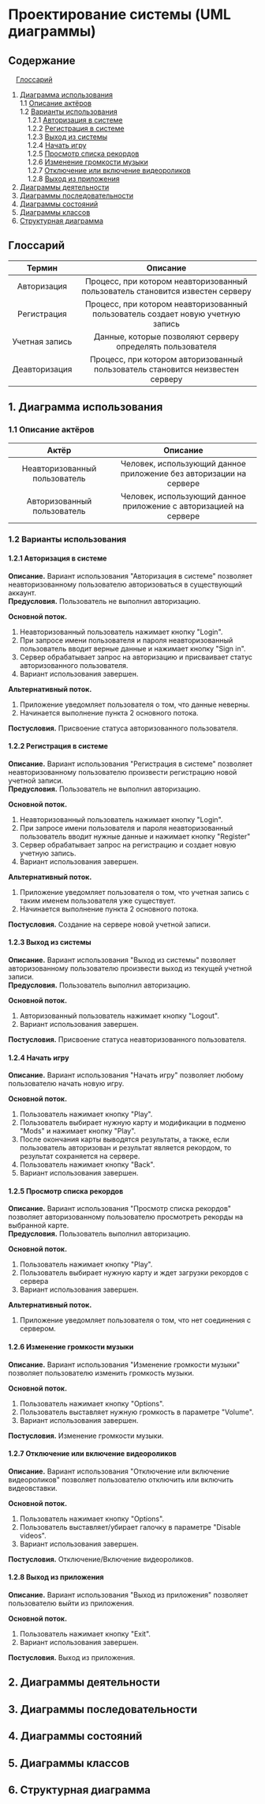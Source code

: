 # Проектирование системы (UML диаграммы)
## Содержание
&nbsp;&nbsp;&nbsp;&nbsp;[Глоссарий](#P0)  
1. [Диаграмма использования](#P1) <br>
1.1 [Описание актёров](#P1.1) <br>
1.2 [Варианты использования](#P1.2) <br>
&nbsp;&nbsp;&nbsp;&nbsp;1.2.1 [Авторизация в системе](#P1.2.1) <br>
&nbsp;&nbsp;&nbsp;&nbsp;1.2.2 [Регистрация в системе](#P1.2.2) <br>
&nbsp;&nbsp;&nbsp;&nbsp;1.2.3 [Выход из системы](#P1.2.3) <br>
&nbsp;&nbsp;&nbsp;&nbsp;1.2.4 [Начать игру](#P1.2.4) <br>
&nbsp;&nbsp;&nbsp;&nbsp;1.2.5 [Просмотр списка рекордов](#P1.2.5) <br>
&nbsp;&nbsp;&nbsp;&nbsp;1.2.6 [Изменение громкости музыки](#P1.2.6) <br>
&nbsp;&nbsp;&nbsp;&nbsp;1.2.7 [Отключение или включение видеороликов](#P1.2.7) <br>
&nbsp;&nbsp;&nbsp;&nbsp;1.2.8 [Выход из приложения](#P1.2.8)
2. [Диаграммы деятельности](#P2)
3. [Диаграммы последовательности](#P3)
4. [Диаграммы состояний](#P4)
5. [Диаграммы классов](#P5)
6. [Структурная диаграмма](#P6)
## <a name="P0">Глоссарий</a>
| Термин | Описание |
| :-------: | :-------: |
| Авторизация | Процесс, при котором неавторизованный пользователь становится известен серверу |
| Регистрация | Процесс, при котором неавторизованный пользователь создает новую учетную запись |
| Учетная запись | Данные, которые позволяют серверу определять пользователя |
| Деавторизация | Процесс, при котором авторизованный пользователь становится неизвестен серверу |
## <a name="P1">1. Диаграмма использования</a>
### <a name="P1.1">1.1 Описание актёров</a>
| Актёр | Описание |
| :-------: | :-------: |
| Неавторизованный пользователь | Человек, использующий данное приложение без авторизации на сервере |
| Авторизованный пользователь | Человек, использующий данное приложение с авторизацией на сервере |
### <a name="P1.2">1.2 Варианты использования</a>
#### <a name="P1.2.1">1.2.1 Авторизация в системе</a>
**Описание.** Вариант использования "Авторизация в системе" позволяет неавторизованному пользователю авторизоваться в существующий аккаунт. <br>
**Предусловия.** Пользователь не выполнил авторизацию. <br>

**Основной поток.**
1. Неавторизованный пользователь нажимает кнопку "Login". <br>
2. При запросе имени пользователя и пароля неавторизованный пользователь вводит верные данные и нажимает кнопку "Sign in". <br>
3. Сервер обрабатывает запрос на авторизацию и присваивает статус авторизованного пользователя. <br>
4. Вариант использования завершен. <br>

**Альтернативный поток.**
1. Приложение уведомляет пользователя о том, что данные неверны. <br>
2. Начинается выполнение пункта 2 основного потока. <br>

**Постусловия.** Присвоение статуса авторизованного пользователя.
#### <a name="P1.2.2">1.2.2 Регистрация в системе</a>
**Описание.** Вариант использования "Регистрация в системе" позволяет неавторизованному пользователю произвести регистрацию новой учетной записи. <br>
**Предусловия.** Пользователь не выполнил авторизацию. <br>

**Основной поток.**
1. Неавторизованный пользователь нажимает кнопку "Login". <br>
2. При запросе имени пользователя и пароля неавторизованный пользователь вводит нужные данные и нажимает кнопку "Register" <br>
3. Сервер обрабатывает запрос на регистрацию и создает новую учетную запись. <br>
4. Вариант использования завершен. <br>


**Альтернативный поток.**
1. Приложение уведомляет пользователя о том, что учетная запись с таким именем пользователя уже существует. <br>
2. Начинается выполнение пункта 2 основного потока. <br>

**Постусловия.** Создание на сервере новой учетной записи.
#### <a name="P1.2.3">1.2.3 Выход из системы</a>
**Описание.** Вариант использования "Выход из системы" позволяет авторизованному пользователю произвести выход из текущей учетной записи. <br>
**Предусловия.** Пользователь выполнил авторизацию. <br>

**Основной поток.**
1. Авторизованный пользователь нажимает кнопку "Logout". <br>
2. Вариант использования завершен. <br>

**Постусловия.** Присвоение статуса неавторизованного пользователя.
#### <a name="P1.2.4">1.2.4 Начать игру</a>
**Описание.** Вариант использования "Начать игру" позволяет любому пользователю начать новую игру. <br>

**Основной поток.**
1. Пользователь нажимает кнопку "Play". <br>
2. Пользователь выбирает нужную карту и модификации в подменю "Mods" и нажимает кнопку "Play". <br>
3. После окончания карты выводятся результаты, а также, если пользователь авторизован и результат является рекордом, то результат сохраняется на сервере. <br>
4. Пользователь нажимает кнопку "Back". <br>
5. Вариант использования завершен. <br>
#### <a name="P1.2.5">1.2.5 Просмотр списка рекордов</a>
**Описание.** Вариант использования "Просмотр списка рекордов" позволяет авторизованному пользователю просмотреть рекорды на выбранной карте. <br>
**Предусловия.** Пользователь выполнил авторизацию. <br>

**Основной поток.**
1. Пользователь нажимает кнопку "Play". <br>
2. Пользователь выбирает нужную карту и ждет загрузки рекордов с сервера <br>
3. Вариант использования завершен. <br>

**Альтернативный поток.**
1. Приложение уведомляет пользователя о том, что нет соединения с сервером. <br>

#### <a name="P1.2.6">1.2.6 Изменение громкости музыки</a>
**Описание.** Вариант использования "Изменение громкости музыки" позволяет пользователю изменить громкость музыки. <br>

**Основной поток.**
1. Пользователь нажимает кнопку "Options". <br>
2. Пользователь выставляет нужную громкость в параметре "Volume". <br>
3. Вариант использования завершен. <br>

**Постусловия.** Изменение громкости музыки.
#### <a name="P1.2.7">1.2.7 Отключение или включение видеороликов</a>
**Описание.** Вариант использования "Отключение или включение видеороликов" позволяет пользователю отключить или включить видеовставки. <br>

**Основной поток.**
1. Пользователь нажимает кнопку "Options". <br>
2. Пользователь выставляет/убирает галочку в параметре "Disable videos". <br>
3. Вариант использования завершен. <br>

**Постусловия.** Отключение/Включение видеороликов.
#### <a name="P1.2.8">1.2.8 Выход из приложения</a>
**Описание.** Вариант использования "Выход из приложения" позволяет пользователю выйти из приложения. <br>

**Основной поток.**
1. Пользователь нажимает кнопку "Exit". <br>
2. Вариант использования завершен. <br>

**Постусловия.** Выход из приложения.
## <a name="P2">2. Диаграммы деятельности</a>
## <a name="P3">3. Диаграммы последовательности</a>
## <a name="P4">4. Диаграммы состояний</a>
## <a name="P5">5. Диаграммы классов</a>
## <a name="P6">6. Структурная диаграмма</a>
